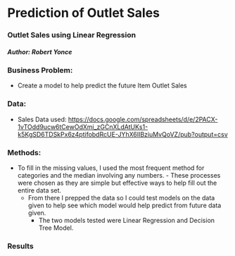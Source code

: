# Prediction of Outlet Sales

### Outlet Sales using Linear Regression

##### Author: Robert Yonce

### Business Problem:
  - Create a model to help predict the future Item Outlet Sales 

### Data:
  - Sales Data used: https://docs.google.com/spreadsheets/d/e/2PACX-1vTOdd9ucw6tCewOdXmi_zGCnXLdAtUKs1-k5KgSD6TDSkPx6z4ptifobdRcUE-JYhX6IIBziuMvQoVZ/pub?output=csv
  
### Methods:
  - To fill in the missing values, I used the most frequent method for categories and the median involving any numbers.
		- These processes were chosen as they are simple but effective ways to help fill out the entire data set.
	- From there I prepped the data so I could test models on the data given to help see which model would help predict from future data given.
		- The two models tested were Linear Regression and Decision Tree Model.

### Results

